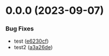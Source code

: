 # 0.0.0 (2023-09-07)


### Bug Fixes

* test ([e6230cf](https://github.com/tankaio/vue3-ts-mobie-original/commit/e6230cfb59e5a380fee4d77e0acbc2aeaea673de))
* test2 ([a3a26de](https://github.com/tankaio/vue3-ts-mobie-original/commit/a3a26deb50fc753d5d2e4294627b9eaa05b9852c))



